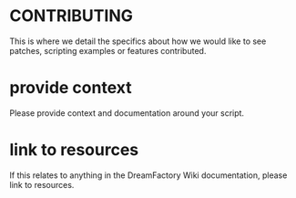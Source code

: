 # CONTRIBUTING

This is where we detail the specifics about how we would like to see patches, scripting examples or features contributed.


# provide context
Please provide context and documentation around your script.

# link to resources
If this relates to anything in the DreamFactory Wiki documentation, please link to resources.
